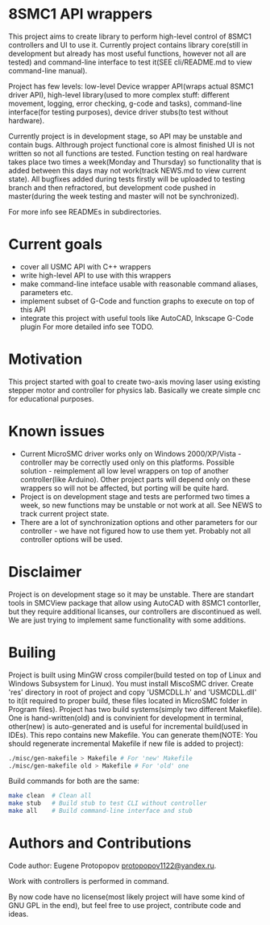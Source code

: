 8SMC1 API wrappers
===================

This project aims to create library to perform high-level control of 8SMC1 controllers and UI to use it. Currently project contains library core(still in development but already has most useful functions, however not all are tested) and command-line interface to test it(SEE cli/README.md to view command-line manual).

Project has few levels: low-level Device wrapper API(wraps actual 8SMC1 driver API), high-level library(used to more complex stuff: different movement, logging, error checking, g-code and tasks), command-line interface(for testing purposes), device driver stubs(to test without hardware).

Currently project is in development stage, so API may be unstable and contain bugs. Althrough project functional core is almost finished UI is not written so not all functions are tested. Function testing on real hardware takes place two times a week(Monday and Thursday) so functionality that is added between this days may not work(track NEWS.md to view current state). All bugfixes added during tests firstly will be uploaded to testing branch and then refractored, but development code pushed in master(during the week testing and master will not be synchronized).

For more info see READMEs in subdirectories.

Current goals
===================
* cover all USMC API with C++ wrappers
* write high-level API to use with this wrappers
* make command-line inteface usable with reasonable command aliases, parameters etc.
* implement subset of G-Code and function graphs to execute on top of this API
* integrate this project with useful tools like AutoCAD, Inkscape G-Code plugin
For more detailed info see TODO.

Motivation
===================
This project started with goal to create two-axis moving laser using existing stepper motor and controller for physics lab. Basically we create simple cnc for educational purposes.

Known issues
===================
* Current MicroSMC driver works only on Windows 2000/XP/Vista - controller may be correctly used only on this platforms. Possible solution - reimplement all low level wrappers on top of another controller(like Arduino). Other project parts will depend only on these wrappers so will not be affected, but porting will be quite hard.
* Project is on development stage and tests are performed two times a week, so new functions may be unstable or not work at all. See NEWS to track current project state.
* There are a lot of synchronization options and other parameters for our controller - we have not figured how to use them yet. Probably not all controller options will be used.

Disclaimer
===================
Project is on development stage so it may be unstable. There are standart tools in SMCView package that allow using AutoCAD with 8SMC1 contorller, but they require additional licanses, our controllers are discontinued as well. We are just trying to implement same functionality with some additions.

Builing
===================
Project is built using MinGW cross compiler(build tested on top of Linux and Windows Subsystem for Linux).
You must install MiscoSMC driver. Create 'res' directory in root of project and copy 'USMCDLL.h' and 'USMCDLL.dll' to it(it required to proper build, these files located in MicroSMC folder in Program files).
Project has two build systems(simply two different Makefile). One is hand-written(old) and is convinient for development in terminal, other(new) is auto-generated and is useful for incremental build(used in IDEs). This repo contains new Makefile.
You can generate them(NOTE: You should regenerate incremental Makefile if new file is added to project):
```bash
./misc/gen-makefile > Makefile # For 'new' Makefile
./misc/gen-makefile old > Makefile # For 'old' one
```
Build commands for both are the same:
```bash
make clean	# Clean all
make stub	# Build stub to test CLI without controller
make all	# Build command-line interface and stub
```

Authors and Contributions
===================
Code author: Eugene Protopopov <protopopov1122@yandex.ru>.

Work with controllers is performed in command.

By now code have no license(most likely project will have some kind of GNU GPL in the end), but feel free to use project, contribute code and ideas.
